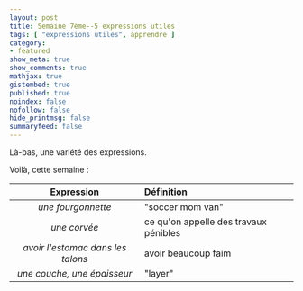 ```yaml
---
layout: post
title: Semaine 7ème--5 expressions utiles
tags: [ "expressions utiles", apprendre ]
category:
- featured
show_meta: true
show_comments: true
mathjax: true
gistembed: true
published: true
noindex: false
nofollow: false
hide_printmsg: false
summaryfeed: false
---
```


Là-bas, une variété des expressions.

Voilà, cette semaine :

| Expression | Définition |
| :--------: | :--------- |
| *une fourgonnette* | "soccer mom van" |
| *une corvée* | ce qu'on appelle des travaux pénibles |
| *avoir l'estomac dans les talons* | avoir beaucoup faim |
| *une couche, une épaisseur* | "layer" |

<!---
vim: spell spelllang=fr
-->
